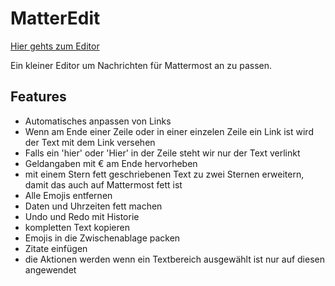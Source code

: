 # MatterEdit

[Hier gehts zum Editor](https://commandlord.github.io/MatterEdit/)

Ein kleiner Editor um Nachrichten für Mattermost an zu passen.


## Features

 - Automatisches anpassen von Links
  - Wenn am Ende einer Zeile oder in einer einzelen Zeile ein Link ist wird der Text mit dem Link versehen
  - Falls ein 'hier' oder 'Hier' in der Zeile steht wir nur der Text verlinkt
 - Geldangaben mit € am Ende hervorheben
 - mit einem Stern fett geschriebenen Text zu zwei Sternen erweitern, damit das auch auf Mattermost fett ist
 - Alle Emojis entfernen
 - Daten und Uhrzeiten fett machen
 - Undo und Redo mit Historie
 - kompletten Text kopieren
 - Emojis in die Zwischenablage packen
 - Zitate einfügen
 - die Aktionen werden wenn ein Textbereich ausgewählt ist nur auf diesen angewendet
